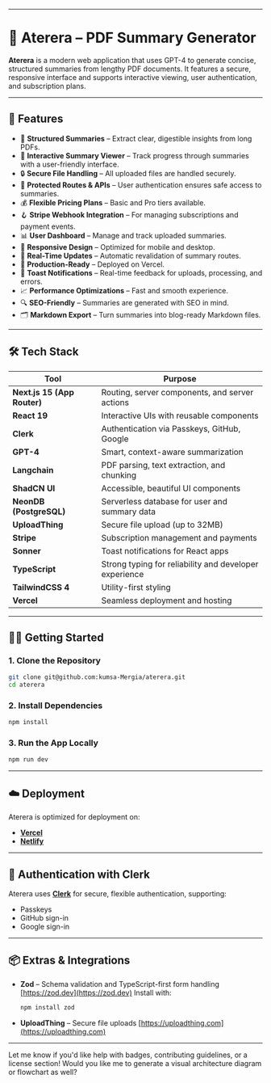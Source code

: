 

---

# 📄 Aterera – PDF Summary Generator

**Aterera** is a modern web application that uses GPT-4 to generate concise, structured summaries from lengthy PDF documents. It features a secure, responsive interface and supports interactive viewing, user authentication, and subscription plans.

---

## 🚀 Features

* 📝 **Structured Summaries** – Extract clear, digestible insights from long PDFs.
* 🎨 **Interactive Summary Viewer** – Track progress through summaries with a user-friendly interface.
* 🔒 **Secure File Handling** – All uploaded files are handled securely.
* 🔐 **Protected Routes & APIs** – User authentication ensures safe access to summaries.
* 💰 **Flexible Pricing Plans** – Basic and Pro tiers available.
* 🪝 **Stripe Webhook Integration** – For managing subscriptions and payment events.
* 📊 **User Dashboard** – Manage and track uploaded summaries.
* 📱 **Responsive Design** – Optimized for mobile and desktop.
* 🔄 **Real-Time Updates** – Automatic revalidation of summary routes.
* 🚀 **Production-Ready** – Deployed on Vercel.
* 🔔 **Toast Notifications** – Real-time feedback for uploads, processing, and errors.
* 📈 **Performance Optimizations** – Fast and smooth experience.
* 🔍 **SEO-Friendly** – Summaries are generated with SEO in mind.
* 🗂️ **Markdown Export** – Turn summaries into blog-ready Markdown files.

---

## 🛠️ Tech Stack

| Tool                        | Purpose                                                |
| --------------------------- | ------------------------------------------------------ |
| **Next.js 15 (App Router)** | Routing, server components, and server actions         |
| **React 19**                | Interactive UIs with reusable components               |
| **Clerk**                   | Authentication via Passkeys, GitHub, Google            |
| **GPT-4**                   | Smart, context-aware summarization                     |
| **Langchain**               | PDF parsing, text extraction, and chunking             |
| **ShadCN UI**               | Accessible, beautiful UI components                    |
| **NeonDB (PostgreSQL)**     | Serverless database for user and summary data          |
| **UploadThing**             | Secure file upload (up to 32MB)                        |
| **Stripe**                  | Subscription management and payments                   |
| **Sonner**                  | Toast notifications for React apps                     |
| **TypeScript**              | Strong typing for reliability and developer experience |
| **TailwindCSS 4**           | Utility-first styling                                  |
| **Vercel**                  | Seamless deployment and hosting                        |

---

## 🧑‍💻 Getting Started

### 1. Clone the Repository

```bash
git clone git@github.com:kumsa-Mergia/aterera.git
cd aterera
```

### 2. Install Dependencies

```bash
npm install
```

### 3. Run the App Locally

```bash
npm run dev
```

---

## ☁️ Deployment

Aterera is optimized for deployment on:

* [**Vercel**](https://vercel.com/)
* [**Netlify**](https://www.netlify.com/)

---

## 🔐 Authentication with Clerk

Aterera uses [**Clerk**](https://clerk.com) for secure, flexible authentication, supporting:

* Passkeys
* GitHub sign-in
* Google sign-in

---

## 📦 Extras & Integrations

* **Zod** – Schema validation and TypeScript-first form handling
  [https://zod.dev](https://zod.dev)
  Install with:

  ```bash
  npm install zod
  ```

* **UploadThing** – Secure file uploads
  [https://uploadthing.com](https://uploadthing.com)

---

Let me know if you'd like help with badges, contributing guidelines, or a license section! Would you like me to generate a visual architecture diagram or flowchart as well?
